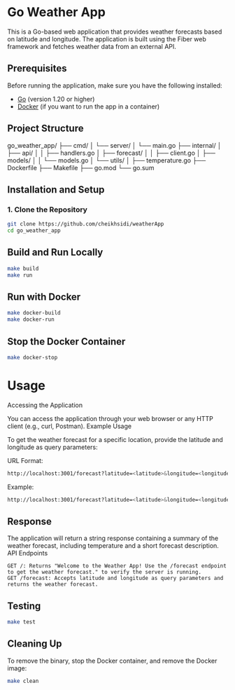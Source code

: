 # Go Weather App

This is a Go-based web application that provides weather forecasts based on latitude and longitude. The application is built using the Fiber web framework and fetches weather data from an external API.

## Prerequisites

Before running the application, make sure you have the following installed:

- [Go](https://golang.org/dl/) (version 1.20 or higher)
- [Docker](https://www.docker.com/get-started) (if you want to run the app in a container)

## Project Structure

go_weather_app/
├── cmd/
│ └── server/
│ └── main.go
├── internal/
│ ├── api/
│ │ ├── handlers.go
│ ├── forecast/
│ │ ├── client.go
│ ├── models/
│ │ └── models.go
│ └── utils/
│ ├── temperature.go
├── Dockerfile
├── Makefile
├── go.mod
└── go.sum


## Installation and Setup

### 1. Clone the Repository

```bash
git clone https://github.com/cheikhsidi/weatherApp
cd go_weather_app
```


## Build and Run Locally
```bash
make build
make run
```


## Run with Docker
```bash
make docker-build
make docker-run
```

## Stop the Docker Container
```bash
make docker-stop
```

# Usage

Accessing the Application

You can access the application through your web browser or any HTTP client (e.g., curl, Postman).
Example Usage

To get the weather forecast for a specific location, provide the latitude and longitude as query parameters:

URL Format:
```bash
http://localhost:3001/forecast?latitude=<latitude>&longitude=<longitude>
```

Example:
```bash
http://localhost:3001/forecast?latitude=<latitude>&longitude=<longitude>
```

## Response

The application will return a string response containing a summary of the weather forecast, including temperature and a short forecast description.
API Endpoints

    GET /: Returns "Welcome to the Weather App! Use the /forecast endpoint to get the weather forecast." to verify the server is running.
    GET /forecast: Accepts latitude and longitude as query parameters and returns the weather forecast.

## Testing

```bash
make test
```

## Cleaning Up
To remove the binary, stop the Docker container, and remove the Docker image:

```bash
make clean
```
